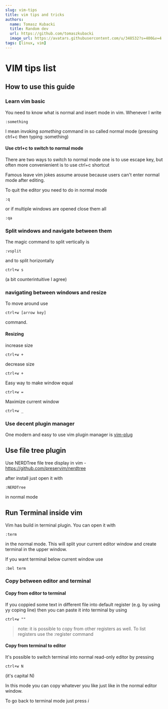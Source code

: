 ```yaml
---
slug: vim-tips
title: vim tips and tricks
authors:
  name: Tomasz Kubacki
  title: Random dev
  url: https://github.com/tomaszkubacki
  image_url: https://avatars.githubusercontent.com/u/348532?s=400&v=4
tags: [linux, vim]
---
```


# VIM tips list

## How to use this guide

### Learn vim basic 
You need to know what is normal and insert mode in vim.
Whenever I write
```
:something
```
I mean invoking *something* command in so called normal mode (pressing ctrl+c then typing :something)

#### Use ctrl+c to switch to normal mode
There are two ways to switch to normal mode one is to use escape key, but often more convenienient is to use ctrl+c shortcut

Famous leave vim jokes assume arouse because users can't enter normal mode after editing. 

To quit the editor  you need to do in normal mode

```
:q
```
or if multiple windows are opened close them all

```
:qa
```


### Split windows and navigate between them

The magic command to split vertically is

```
:vsplit
```

and to split horizontally

```
ctrl+w s
```
(a bit counterintuitive I agree)

### navigating between windows and resize

To move around use

```
ctrl+w [arrow key]
```
command.

#### Resizing 

increase size
```
ctrl+w +
```
decrease size
```
ctrl+w +
```

Easy way to make window equal
```
ctrl+w =
```

Maximize current window

```
ctrl+w _
```


### Use decent plugin manager

One modern and easy to use vim plugin manager is [vim-plug](https://github.com/junegunn/vim-plug)

## Use file tree plugin

Use NERDTree file tree display in vim - https://github.com/preservim/nerdtree

after install just open it with 
```
:NERDTree
```
in normal mode

## Run Terminal inside vim

Vim has build in terminal plugin. You can open it with
```
:term
```
in the normal mode. This will split your current editor window and create terminal in the upper window.

If you want terminal below current window use
```
:bel term
```


### Copy between editor and terminal

#### Copy from editor to terminal

If you coppied some text in different file into default register (e.g. by using yy coping line) then you can paste it into terminal by using 
```
ctrl+w ""
```

> note: it is possible to copy from other registers as well. To list registers use the :register command


#### Copy from terminal to editor

It's possible to switch terminal into normal read-only editor by pressing

```
ctrl+w N
```
(it's capital N)

In this mode you can copy whatever you like just like in the normal editor window.

To go back to terminal mode just press *i*






